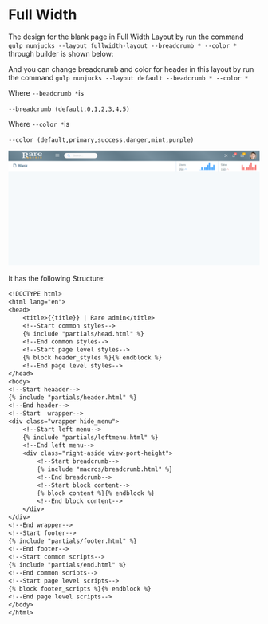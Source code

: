 # Full Width

The design for the blank page in Full Width Layout by run the command `gulp nunjucks --layout fullwidth-layout --breadcrumb * --color *` through builder is shown below:

And you can change breadcrumb and color for header in this layout by run the command `gulp nunjucks --layout default --beadcrumb * --color *`

Where `--beadcrumb *`is

`--breadcrumb (default,0,1,2,3,4,5)`

Where `--color *`is

`--color (default,primary,success,danger,mint,purple)`

![](../../.gitbook/assets/rare76.png)

It has the following Structure:

```text
<!DOCTYPE html>
<html lang="en">
<head>
    <title>{{title}} | Rare admin</title>
    <!--Start common styles-->
    {% include "partials/head.html" %}
    <!--End common styles-->
    <!--Start page level styles-->
    {% block header_styles %}{% endblock %}
    <!--End page level styles-->
</head>
<body>
<!--Start heaader-->
{% include "partials/header.html" %}
<!--End header-->
<!--Start  wrapper-->
<div class="wrapper hide_menu">
    <!--Start left menu-->
    {% include "partials/leftmenu.html" %}
    <!--End left menu-->
    <div class="right-aside view-port-height">
        <!--Start breadcrumb-->
        {% include "macros/breadcrumb.html" %}
        <!--End breadcrumb-->
        <!--Start block content-->
        {% block content %}{% endblock %}
        <!--End block content-->
    </div>
</div>
<!--End wrapper-->
<!--Start footer-->
{% include "partials/footer.html" %}
<!--End footer-->
<!--Start common scripts-->
{% include "partials/end.html" %}
<!--End common scripts-->
<!--Start page level scripts-->
{% block footer_scripts %}{% endblock %}
<!--End page level scripts-->
</body>
</html>
```

